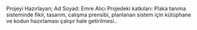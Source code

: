 Projeyi Hazırlayan;
Ad Soyad: Emre Alıcı
Projedeki katkıları: Plaka tanıma sisteminde fikir, tasarım, calışma prensibi, planlanan sistem için kütüphane ve kodun hazırlaması çalışır hale getirilmesi..

